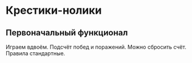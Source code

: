 # Крестики-нолики
## Первоначальный функционал
Играем вдвоём. Подсчёт побед и поражений. Можно сбросить счёт. Правила стандартные.